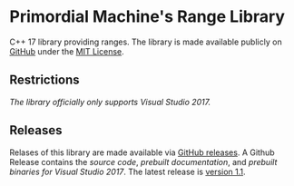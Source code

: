 # Primordial Machine's Range Library
C++ 17 library providing ranges. 
The library is made available publicly on [GitHub](https://github.com/primordialmachine/ranges) under the [MIT License](https://github.com/primordialmachine/ranges/blob/master/LICENSE).

## Restrictions
*The library officially only supports Visual Studio 2017.*

## Releases
Relases of this library are made available via [GitHub releases](https://github.com/primordialmachine/ranges/releases/). A Github Release contains the *source code*, *prebuilt documentation*, and *prebuilt binaries for Visual Studio 2017*. The latest release is [version 1.1](https://github.com/primordialmachine/ranges/releases/latest).
